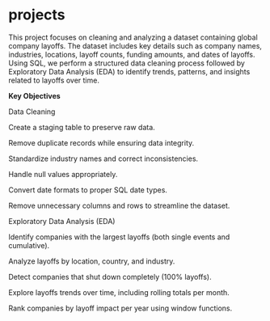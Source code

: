 # projects

This project focuses on cleaning and analyzing a dataset containing global company layoffs. The dataset includes key details such as company names, industries, locations, layoff counts, funding amounts, and dates of layoffs. Using SQL, we perform a structured data cleaning process followed by Exploratory Data Analysis (EDA) to identify trends, patterns, and insights related to layoffs over time.

**Key Objectives**

Data Cleaning

Create a staging table to preserve raw data.

Remove duplicate records while ensuring data integrity.

Standardize industry names and correct inconsistencies.

Handle null values appropriately.

Convert date formats to proper SQL date types.

Remove unnecessary columns and rows to streamline the dataset.

Exploratory Data Analysis (EDA)

Identify companies with the largest layoffs (both single events and cumulative).

Analyze layoffs by location, country, and industry.

Detect companies that shut down completely (100% layoffs).

Explore layoffs trends over time, including rolling totals per month.

Rank companies by layoff impact per year using window functions.
